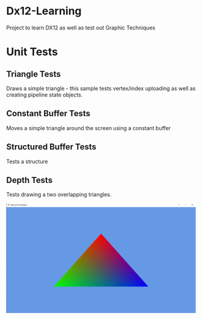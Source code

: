 # Dx12-Learning

Project to learn DX12 as well as test out Graphic Techniques


# Unit Tests

## Triangle Tests
Draws a simple triangle - this sample tests vertex/index uploading as well as creating pipeline state objects.

## Constant Buffer Tests
Moves a simple triangle around the screen using a constant buffer

## Structured Buffer Tests
Tests a structure

## Depth Tests
Tests drawing a two overlapping triangles.

![Triangle Unit Tests](https://github.com/Impulse21/Dx12-Learning/blob/main/UnitTests/TriangleTest/Triangle.png)
